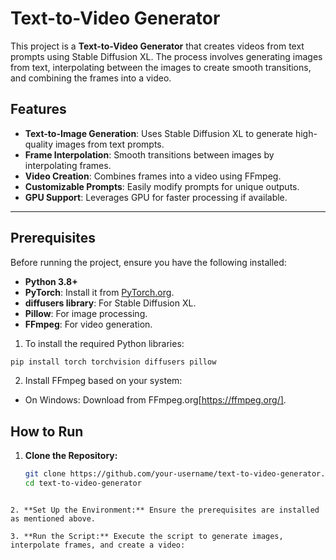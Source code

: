 # Text-to-Video Generator

This project is a **Text-to-Video Generator** that creates videos from text prompts using Stable Diffusion XL. The process involves generating images from text, interpolating between the images to create smooth transitions, and combining the frames into a video.

## Features

- **Text-to-Image Generation**: Uses Stable Diffusion XL to generate high-quality images from text prompts.
- **Frame Interpolation**: Smooth transitions between images by interpolating frames.
- **Video Creation**: Combines frames into a video using FFmpeg.
- **Customizable Prompts**: Easily modify prompts for unique outputs.
- **GPU Support**: Leverages GPU for faster processing if available.

---

## Prerequisites

Before running the project, ensure you have the following installed:

- **Python 3.8+**
- **PyTorch**: Install it from [PyTorch.org](https://pytorch.org/).
- **diffusers library**: For Stable Diffusion XL.
- **Pillow**: For image processing.
- **FFmpeg**: For video generation.

1. To install the required Python libraries:

```bash
pip install torch torchvision diffusers pillow
```

2. Install FFmpeg based on your system:

- On Windows: Download from FFmpeg.org[https://ffmpeg.org/].

## How to Run

1. **Clone the Repository:**

   ```bash
   git clone https://github.com/your-username/text-to-video-generator.git
   cd text-to-video-generator
  ```

2. **Set Up the Environment:** Ensure the prerequisites are installed as mentioned above.

3. **Run the Script:** Execute the script to generate images, interpolate frames, and create a video:
